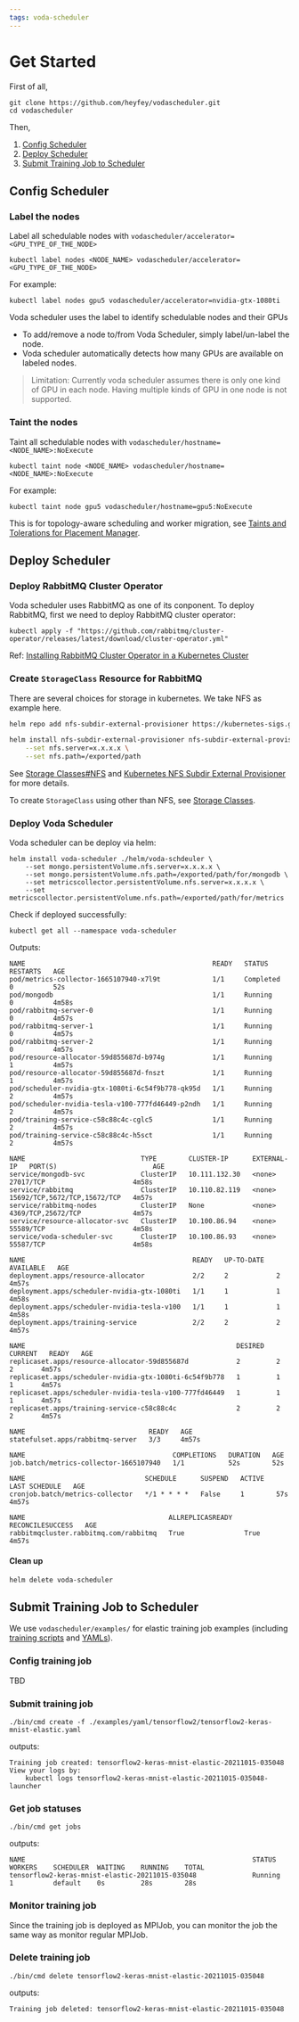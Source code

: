 ```yaml
---
tags: voda-scheduler
---
```


# Get Started

First of all,
```
git clone https://github.com/heyfey/vodascheduler.git
cd vodascheduler
```
Then,
1. [Config Scheduler](Config-Scheduler)
2. [Deploy Scheduler](Deploy-Scheduler)
3. [Submit Training Job to Scheduler](Submit-Training-Job-to-Scheduler)


## Config Scheduler

### Label the nodes

Label all schedulable nodes with `vodascheduler/accelerator=<GPU_TYPE_OF_THE_NODE>`

```
kubectl label nodes <NODE_NAME> vodascheduler/accelerator=<GPU_TYPE_OF_THE_NODE>
```

For example:
```
kubectl label nodes gpu5 vodascheduler/accelerator=nvidia-gtx-1080ti
```

Voda scheduler uses the label to identify schedulable nodes and their GPUs
- To add/remove a node to/from Voda Scheduler, simply label/un-label the node.
- Voda scheduler automatically detects how many GPUs are available on labeled nodes.

> Limitation: 
> Currently voda scheduler assumes there is only one kind of GPU in each node. Having multiple kinds of GPU in one node is not supported.

### Taint the nodes

Taint all schedulable nodes with `vodascheduler/hostname=<NODE_NAME>:NoExecute`

```
kubectl taint node <NODE_NAME> vodascheduler/hostname=<NODE_NAME>:NoExecute
```

For example:
```
kubectl taint node gpu5 vodascheduler/hostname=gpu5:NoExecute
```

This is for topology-aware scheduling and worker migration, see [Taints and Tolerations for Placement Manager](https://github.com/heyfey/vodascheduler/tree/main/deploy/patch-file-tolerations).


## Deploy Scheduler 

### Deploy RabbitMQ Cluster Operator

Voda scheduler uses RabbitMQ as one of its conponent. To deploy RabbitMQ, first we need to deploy RabbitMQ cluster operator:
```
kubectl apply -f "https://github.com/rabbitmq/cluster-operator/releases/latest/download/cluster-operator.yml"
```
Ref: [Installing RabbitMQ Cluster Operator in a Kubernetes Cluster](https://www.rabbitmq.com/kubernetes/operator/install-operator.html)

### Create `StorageClass` Resource for RabbitMQ

There are several choices for storage in kubernetes. We take NFS as example here.

```bash
helm repo add nfs-subdir-external-provisioner https://kubernetes-sigs.github.io/nfs-subdir-external-provisioner/

helm install nfs-subdir-external-provisioner nfs-subdir-external-provisioner/nfs-subdir-external-provisioner \
    --set nfs.server=x.x.x.x \
    --set nfs.path=/exported/path
```

See [Storage Classes#NFS](https://kubernetes.io/docs/concepts/storage/storage-classes/#nfs) and [Kubernetes NFS Subdir External Provisioner](https://github.com/kubernetes-sigs/nfs-subdir-external-provisioner) for more details.

To create `StorageClass` using other than NFS, see [Storage Classes](https://kubernetes.io/docs/concepts/storage/storage-classes/).

### Deploy Voda Scheduler

Voda scheduler can be deploy via helm:

```
helm install voda-scheduler ./helm/voda-schdeuler \
    --set mongo.persistentVolume.nfs.server=x.x.x.x \
    --set mongo.persistentVolume.nfs.path=/exported/path/for/mongodb \
    --set metricscollector.persistentVolume.nfs.server=x.x.x.x \
    --set metricscollector.persistentVolume.nfs.path=/exported/path/for/metrics
```

Check if deployed successfully:
```
kubectl get all --namespace voda-scheduler
```

Outputs:
```
NAME                                               READY   STATUS        RESTARTS   AGE
pod/metrics-collector-1665107940-x7l9t             1/1     Completed     0          52s
pod/mongodb                                        1/1     Running       0          4m58s
pod/rabbitmq-server-0                              1/1     Running       0          4m57s
pod/rabbitmq-server-1                              1/1     Running       0          4m57s
pod/rabbitmq-server-2                              1/1     Running       0          4m57s
pod/resource-allocator-59d855687d-b974g            1/1     Running       1          4m57s
pod/resource-allocator-59d855687d-fnszt            1/1     Running       1          4m57s
pod/scheduler-nvidia-gtx-1080ti-6c54f9b778-qk95d   1/1     Running       2          4m57s
pod/scheduler-nvidia-tesla-v100-777fd46449-p2ndh   1/1     Running       2          4m57s
pod/training-service-c58c88c4c-cglc5               1/1     Running       2          4m57s
pod/training-service-c58c88c4c-h5sct               1/1     Running       2          4m57s

NAME                             TYPE        CLUSTER-IP      EXTERNAL-IP   PORT(S)                        AGE
service/mongodb-svc              ClusterIP   10.111.132.30   <none>        27017/TCP                      4m58s
service/rabbitmq                 ClusterIP   10.110.82.119   <none>        15692/TCP,5672/TCP,15672/TCP   4m57s
service/rabbitmq-nodes           ClusterIP   None            <none>        4369/TCP,25672/TCP             4m57s
service/resource-allocator-svc   ClusterIP   10.100.86.94    <none>        55589/TCP                      4m58s
service/voda-scheduler-svc       ClusterIP   10.100.86.93    <none>        55587/TCP                      4m58s

NAME                                          READY   UP-TO-DATE   AVAILABLE   AGE
deployment.apps/resource-allocator            2/2     2            2           4m57s
deployment.apps/scheduler-nvidia-gtx-1080ti   1/1     1            1           4m58s
deployment.apps/scheduler-nvidia-tesla-v100   1/1     1            1           4m58s
deployment.apps/training-service              2/2     2            2           4m57s

NAME                                                     DESIRED   CURRENT   READY   AGE
replicaset.apps/resource-allocator-59d855687d            2         2         2       4m57s
replicaset.apps/scheduler-nvidia-gtx-1080ti-6c54f9b778   1         1         1       4m57s
replicaset.apps/scheduler-nvidia-tesla-v100-777fd46449   1         1         1       4m57s
replicaset.apps/training-service-c58c88c4c               2         2         2       4m57s

NAME                               READY   AGE
statefulset.apps/rabbitmq-server   3/3     4m57s

NAME                                     COMPLETIONS   DURATION   AGE
job.batch/metrics-collector-1665107940   1/1           52s        52s

NAME                              SCHEDULE      SUSPEND   ACTIVE   LAST SCHEDULE   AGE
cronjob.batch/metrics-collector   */1 * * * *   False     1        57s             4m57s

NAME                                    ALLREPLICASREADY   RECONCILESUCCESS   AGE
rabbitmqcluster.rabbitmq.com/rabbitmq   True               True               4m57s
```


#### Clean up

```
helm delete voda-scheduler
```

## Submit Training Job to Scheduler

We use `vodascheduler/examples/` for elastic training job examples (including [training scripts](https://github.com/heyfey/vodascheduler/tree/main/examples/py) and [YAMLs](https://github.com/heyfey/vodascheduler/tree/main/examples/yaml)). 

### Config training job

TBD

### Submit training job
```
./bin/cmd create -f ./examples/yaml/tensorflow2/tensorflow2-keras-mnist-elastic.yaml
```

outputs:

```
Training job created: tensorflow2-keras-mnist-elastic-20211015-035048
View your logs by:
    kubectl logs tensorflow2-keras-mnist-elastic-20211015-035048-launcher
```

### Get job statuses

```
./bin/cmd get jobs 
```

outputs:

```
NAME                                                         STATUS     WORKERS    SCHEDULER  WAITING    RUNNING    TOTAL     
tensorflow2-keras-mnist-elastic-20211015-035048              Running    1          default    0s         28s        28s  
```

### Monitor training job

Since the training job is deployed as MPIJob, you can monitor the job the same way as monitor regular MPIJob.

### Delete training job

```
./bin/cmd delete tensorflow2-keras-mnist-elastic-20211015-035048
```

outputs:

```
Training job deleted: tensorflow2-keras-mnist-elastic-20211015-035048
```


